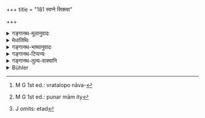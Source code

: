 +++
title = "181 स्वप्ने सिक्त्वा"

+++

<details><summary>गङ्गानथ-मूलानुवादः</summary>

The twice-born religious student, haying unintentionally dropped his manhood during a dream, should thrice recite the three vedic verses beginning with “punarmām,” after having bathed and worshipped the sun.—(181)
</details>

<details><summary>मेधातिथिः</summary>

कामाद् व्रतलोपेनावकीर्णिप्रायश्चित्तम्,[^४५३] अकामात् त्व् इदम् आह । **स्वप्न**ग्रहणम् अविवक्षितम्, **अकामत** इत्य् एतद् एव निमित्तम् । न हि स्वप्ने कामसंभवः । अतो यद्य् असुप्तस्यापि कथंचिद् अनिच्छया स्वमलासृगवयववत् प्रक्षरति **शुक्रं** तत्राप्य् एतद् एव प्रायश्चित्तम् । **अकामतो रेतः सिक्त्वे**दं प्रायश्चित्तं कुर्यात्, **पुनर् माम् इत्य्**[^४५४] एतद्[^४५५] **ऋचं जपेत्** ॥ २.१८१ ॥


[^४५५]:
     J omits: etad


[^४५४]:
     M G 1st ed.: punar mām ity


[^४५३]:
     M G 1st ed.: vratalopo nāva-
</details>

<details><summary>गङ्गानथ-भाष्यानुवादः</summary>

When one renounces his vow of continence intentionally, then he has to perform the expiatory rite prescribed for the ‘*Avakīrṇī*’ (11.120 *et. seq*.); the present verse lays down what one should do when he does it unintentionally.

No significance attaches to the mention of ‘dream’; the *absence of intention* is the only necessary condition; and no intention can be present during dreams. Hence this same expiatory rite is to be performed in a case where, even though he may be not asleep, the flow occurs involuntarily, in the same manner as certain other fluids flow out of the body.

The sense of the verse thus is that—‘if one drops his manhood unintentionally, he should perform this expiatory rite that he should recite the three verses, etc., etc.—(181)
</details>

<details><summary>गङ्गानथ-टिप्पन्यः</summary>

‘*Punarmām*’—“This verse occurs in *Taittirīya Āraṇyaka* 1. 30,”—Buhler.

*Punarmāmaitvindriyam*—*Taittirīya Āraṇyaka* 1. 30. Such uses of texts
are frequent in the later Vedic works; *e.g*. the *Sāmavidhāna Brāhmaṇa* and the several Ṛgvidhānas,”—Burnell.

This verse is quoted in *Parāśatramādhava* (Prāyaścitta, p. 394), as laying down what should be done by the Religious Student, in the event of a ‘wet dream—in *Madanapārijāta* (p. 39);—in *Aparārka* (p. 1141);—in
*Smṛticandrikā* (Saṃskāra, p. 127) as showing that unintentional
emission involves only an expiation;—and in *Prāyoscittaviveka* (p. 462).
</details>

<details><summary>गङ्गानथ-तुल्य-वाक्यानि</summary>

*Yama* (Aparārka, 11.41).—‘The Religious Student involuntarily emitting
semen during a dream shall bathe, look at the Sun and repeat the Gāyatrī a hundred and eight times.’

*Viṣṇu* (28.53)—(reproduces Manu’s words).
</details>

<details><summary>Bühler</summary>

181	A twice-born student, who has involuntarily wasted his manly strength during sleep, must bathe, worship the sun, and afterwards thrice mutter the Rik-verse (which begins), 'Again let my strength return to me.'
</details>
